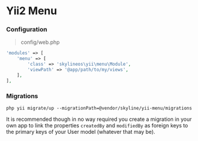 # Yii2 Menu

### Configuration

> config/web.php

```php
'modules' => [
    'menu' => [
        'class' => 'skylineos\yii\menu\Module',
        'viewPath' => '@app/path/to/my/views',
    ],
],
```

### Migrations

`php yii migrate/up --migrationPath=@vendor/skyline/yii-menu/migrations`

It is recommended though in no way required you create a migration in your own app to link the 
properties `createdBy` and `modifiedBy` as foreign keys to the primary keys of your User model 
(whatever that may be).